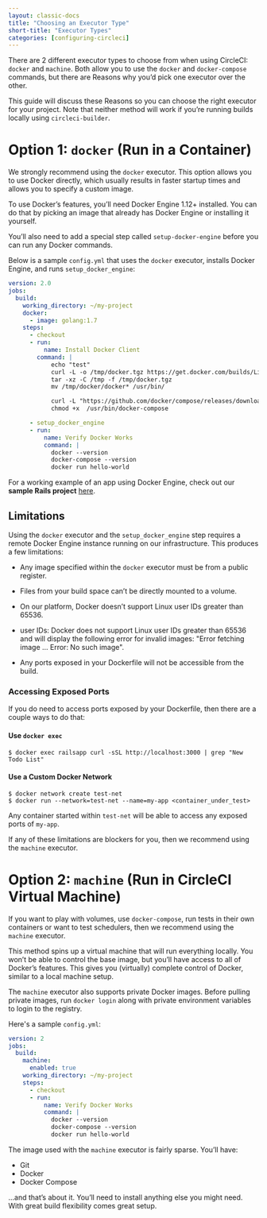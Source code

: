 ```yaml
---
layout: classic-docs
title: "Choosing an Executor Type"
short-title: "Executor Types"
categories: [configuring-circleci]
---
```


There are 2 different executor types to choose from when using CircleCI: `docker` and `machine`. Both allow you to use the `docker` and `docker-compose` commands, but there are Reasons why you’d pick one executor over the other.

This guide will discuss these Reasons so you can choose the right executor for your project. Note that neither method will work if you’re running builds locally using `circleci-builder`.

# Option 1: `docker` (Run in a Container)

We strongly recommend using the `docker` executor. This option allows you to use Docker directly, which usually results in faster startup times and allows you to specify a custom image.

To use Docker’s features, you’ll need Docker Engine 1.12+ installed. You can do that by picking an image that already has Docker Engine or installing it yourself.

You’ll also need to add a special step called `setup-docker-engine` before you can run any Docker commands.

Below is a sample `config.yml` that uses the `docker` executor, installs Docker Engine, and runs `setup_docker_engine`:

```yaml
version: 2.0
jobs:
  build:
    working_directory: ~/my-project
    docker:
      - image: golang:1.7
    steps:
      - checkout
      - run:
          name: Install Docker Client
        command: |
            echo "test"
            curl -L -o /tmp/docker.tgz https://get.docker.com/builds/Linux/x86_64/docker-1.12.6.tgz
            tar -xz -C /tmp -f /tmp/docker.tgz
            mv /tmp/docker/docker* /usr/bin/

            curl -L "https://github.com/docker/compose/releases/download/1.10.0/docker-compose-$(uname -s)-$(uname -m)" -o /usr/bin/docker-compose
            chmod +x  /usr/bin/docker-compose

      - setup_docker_engine
      - run:
          name: Verify Docker Works
          command: |
            docker --version
            docker-compose --version
            docker run hello-world
```

For a working example of an app using Docker Engine, check out our **sample Rails project** [here](https://github.com/circleci/cci-demo-rails).

## Limitations

Using the `docker` executor and the `setup_docker_engine` step requires a remote Docker Engine instance running on our infrastructure. This produces a few limitations:

- Any image specified within the `docker` executor must be from a public register.

- Files from your build space can’t be directly mounted to a volume.

- On our platform, Docker doesn’t support Linux user IDs greater than 65536.

- user IDs: Docker does not support Linux user IDs greater than 65536 and will display the following error for invalid images: "Error fetching image ... Error: No such image".

- Any ports exposed in your Dockerfile will not be accessible from the build.

### Accessing Exposed Ports

If you do need to access ports exposed by your Dockerfile, then there are a couple ways to do that:

#### Use `docker exec`

```
$ docker exec railsapp curl -sSL http://localhost:3000 | grep "New Todo List"
```

#### Use a Custom Docker Network

```
$ docker network create test-net
$ docker run --network=test-net --name=my-app <container_under_test>
```

Any container started within `test-net` will be able to access any exposed ports of `my-app`.

If any of these limitations are blockers for you, then we recommend using the `machine` executor.

# Option 2: `machine` (Run in CircleCI Virtual Machine)

If you want to play with volumes, use `docker-compose`, run tests in their own containers or want to test schedulers, then we recommend using the `machine` executor.

This method spins up a virtual machine that will run everything locally. You won’t be able to control the base image, but you’ll have access to all of Docker’s features. This gives you (virtually) complete control of Docker, similar to a local machine setup.

The `machine` executor also supports private Docker images. Before pulling private images, run `docker login` along with private environment variables to login to the registry.

Here's a sample `config.yml`:

```yaml
version: 2
jobs:
  build:
    machine:
      enabled: true
    working_directory: ~/my-project
    steps:
      - checkout
      - run:
          name: Verify Docker Works
          command: |
            docker --version
            docker-compose --version
            docker run hello-world
```

The image used with the `machine` executor is fairly sparse. You’ll have:

- Git
- Docker
- Docker Compose

...and that’s about it. You’ll need to install anything else you might need. With great build flexibility comes great setup.
